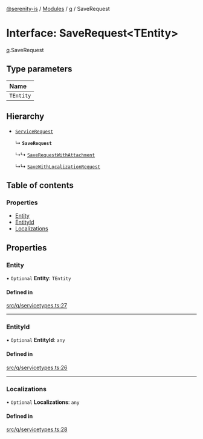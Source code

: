 [@serenity-is](../README.md) / [Modules](../modules.md) / [q](../modules/q.md) / SaveRequest

# Interface: SaveRequest<TEntity\>

[q](../modules/q.md).SaveRequest

## Type parameters

| Name |
| :------ |
| `TEntity` |

## Hierarchy

- [`ServiceRequest`](q.ServiceRequest.md)

  ↳ **`SaveRequest`**

  ↳↳ [`SaveRequestWithAttachment`](q.SaveRequestWithAttachment.md)

  ↳↳ [`SaveWithLocalizationRequest`](q.SaveWithLocalizationRequest.md)

## Table of contents

### Properties

- [Entity](q.SaveRequest.md#entity)
- [EntityId](q.SaveRequest.md#entityid)
- [Localizations](q.SaveRequest.md#localizations)

## Properties

### Entity

• `Optional` **Entity**: `TEntity`

#### Defined in

[src/q/servicetypes.ts:27](https://github.com/serenity-is/serenity/blob/master/packages/corelib/src/q/servicetypes.ts#L27)

___

### EntityId

• `Optional` **EntityId**: `any`

#### Defined in

[src/q/servicetypes.ts:26](https://github.com/serenity-is/serenity/blob/master/packages/corelib/src/q/servicetypes.ts#L26)

___

### Localizations

• `Optional` **Localizations**: `any`

#### Defined in

[src/q/servicetypes.ts:28](https://github.com/serenity-is/serenity/blob/master/packages/corelib/src/q/servicetypes.ts#L28)
